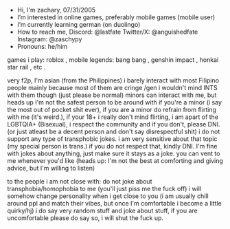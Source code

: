 - Hi, I'm zachary, 07/31/2005
- I’m interested in online games, preferably mobile games (mobile user)
- I’m currently learning german (on duolingo)
- How to reach me,
Discord: @lastfate
Twitter/X: @anguishedfate
Instagram: @zaschypy
- Pronouns: he/him
  
games i play: roblox , mobile legends: bang bang , genshin impact , honkai star rail , etc .

very f2p, I'm asian (from the Philippines) i barely interact with most Filipino people
mainly because most of them are cringe /gen
i wouldn't mind INTS with them though (just please be normal)
minors can interact with me, but heads up I'm not the safest person to be around with if you're a minor (i say the most out of pocket shit ever), if you are a minor do refrain from flirting with me (it's weird.),
if your 18+ i really don't mind flirting,
i am apart of the LGBTQIA+ (Bisexual), i respect the community and if you don't, please DNI. (or just atleast be a decent person and don't say disrespectful shit)
i do not support any type of transphobic jokes.
i am very sensitive about that topic (my special person is trans.)
if you do not respect that, kindly DNI.
I'm fine with jokes about anything, just make sure it stays as a joke.
you can vent to me whenever you'd like (heads up: I'm not the best at comforting and giving advice, but I'm willing to listen)

to the people i am not close with:
do not joke about transphobia/homophobia to me (you'll just piss me the fuck off)
i will somehow change personality when i get close to you
(i am usually chill around ppl and match their vibes, but once I'm comfortable i become a little quirky/hj)
i do say very random stuff and joke about stuff, if you are uncomfortable please do say so, i will shut the fuck up.
<!---
lastfate/lastfate is a ✨ special ✨ repository because its `README.md` (this file) appears on your GitHub profile.
You can click the Preview link to take a look at your changes.
--->
